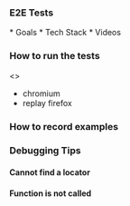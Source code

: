 ### E2E Tests

<Overview>
* Goals
* Tech Stack
* Videos

### How to run the tests

<>

- chromium
- replay firefox

### How to record examples

### Debugging Tips

#### Cannot find a locator

#### Function is not called

####
